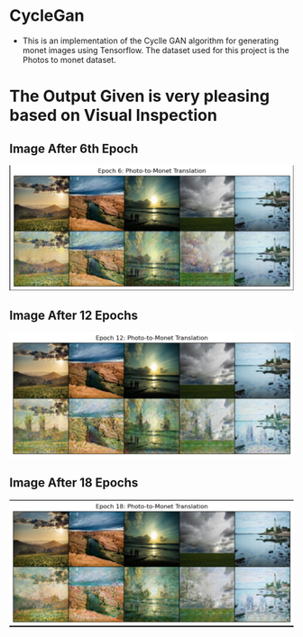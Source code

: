 # CycleGan
- This is an implementation of the  Cyclle GAN algorithm for generating monet images using Tensorflow. The dataset used for this project is the Photos to monet dataset.

# The Output Given is very pleasing based on Visual Inspection
## Image After 6th Epoch
![image](https://github.com/EISHKARAN/EISHKARAN/blob/main/Assets/Screenshot%202023-06-16%20at%205.04.43%20AM.png)

## Image After 12 Epochs

![image](https://github.com/EISHKARAN/EISHKARAN/blob/main/Assets/Screenshot%202023-06-16%20at%205.04.55%20AM.png)

## Image After 18 Epochs

![image](https://github.com/EISHKARAN/EISHKARAN/blob/main/Assets/Screenshot%202023-06-16%20at%205.05.06%20AM.png)
